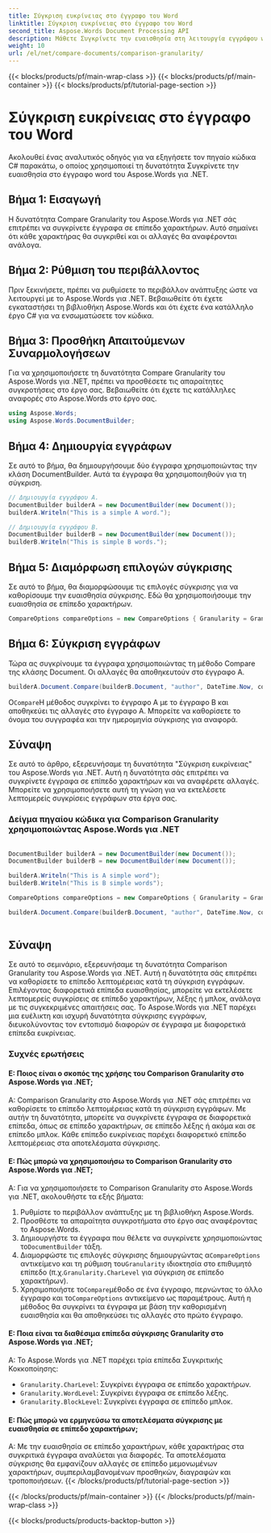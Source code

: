 ```yaml
---
title: Σύγκριση ευκρίνειας στο έγγραφο του Word
linktitle: Σύγκριση ευκρίνειας στο έγγραφο του Word
second_title: Aspose.Words Document Processing API
description: Μάθετε Συγκρίνετε την ευαισθησία στη λειτουργία εγγράφου word του Aspose.Words για .NET που επιτρέπει τη σύγκριση των εγγράφων χαρακτήρα προς χαρακτήρα, αναφέροντας τις αλλαγές που έγιναν.
weight: 10
url: /el/net/compare-documents/comparison-granularity/
---
```


{{< blocks/products/pf/main-wrap-class >}}
{{< blocks/products/pf/main-container >}}
{{< blocks/products/pf/tutorial-page-section >}}

# Σύγκριση ευκρίνειας στο έγγραφο του Word

Ακολουθεί ένας αναλυτικός οδηγός για να εξηγήσετε τον πηγαίο κώδικα C# παρακάτω, ο οποίος χρησιμοποιεί τη δυνατότητα Συγκρίνετε την ευαισθησία στο έγγραφο word του Aspose.Words για .NET.

## Βήμα 1: Εισαγωγή

Η δυνατότητα Compare Granularity του Aspose.Words για .NET σάς επιτρέπει να συγκρίνετε έγγραφα σε επίπεδο χαρακτήρων. Αυτό σημαίνει ότι κάθε χαρακτήρας θα συγκριθεί και οι αλλαγές θα αναφέρονται ανάλογα.

## Βήμα 2: Ρύθμιση του περιβάλλοντος

Πριν ξεκινήσετε, πρέπει να ρυθμίσετε το περιβάλλον ανάπτυξης ώστε να λειτουργεί με το Aspose.Words για .NET. Βεβαιωθείτε ότι έχετε εγκαταστήσει τη βιβλιοθήκη Aspose.Words και ότι έχετε ένα κατάλληλο έργο C# για να ενσωματώσετε τον κώδικα.

## Βήμα 3: Προσθήκη Απαιτούμενων Συναρμολογήσεων

Για να χρησιμοποιήσετε τη δυνατότητα Compare Granularity του Aspose.Words για .NET, πρέπει να προσθέσετε τις απαραίτητες συγκροτήσεις στο έργο σας. Βεβαιωθείτε ότι έχετε τις κατάλληλες αναφορές στο Aspose.Words στο έργο σας.

```csharp
using Aspose.Words;
using Aspose.Words.DocumentBuilder;
```

## Βήμα 4: Δημιουργία εγγράφων

Σε αυτό το βήμα, θα δημιουργήσουμε δύο έγγραφα χρησιμοποιώντας την κλάση DocumentBuilder. Αυτά τα έγγραφα θα χρησιμοποιηθούν για τη σύγκριση.

```csharp
// Δημιουργία εγγράφου Α.
DocumentBuilder builderA = new DocumentBuilder(new Document());
builderA.Writeln("This is a simple A word.");

// Δημιουργία εγγράφου Β.
DocumentBuilder builderB = new DocumentBuilder(new Document());
builderB.Writeln("This is simple B words.");
```

## Βήμα 5: Διαμόρφωση επιλογών σύγκρισης

Σε αυτό το βήμα, θα διαμορφώσουμε τις επιλογές σύγκρισης για να καθορίσουμε την ευαισθησία σύγκρισης. Εδώ θα χρησιμοποιήσουμε την ευαισθησία σε επίπεδο χαρακτήρων.

```csharp
CompareOptions compareOptions = new CompareOptions { Granularity = Granularity.CharLevel };
```

## Βήμα 6: Σύγκριση εγγράφων

Τώρα ας συγκρίνουμε τα έγγραφα χρησιμοποιώντας τη μέθοδο Compare της κλάσης Document. Οι αλλαγές θα αποθηκευτούν στο έγγραφο Α.

```csharp
builderA.Document.Compare(builderB.Document, "author", DateTime.Now, compareOptions);
```

 Ο`Compare`Η μέθοδος συγκρίνει το έγγραφο Α με το έγγραφο Β και αποθηκεύει τις αλλαγές στο έγγραφο Α. Μπορείτε να καθορίσετε το όνομα του συγγραφέα και την ημερομηνία σύγκρισης για αναφορά.

## Σύναψη

Σε αυτό το άρθρο, εξερευνήσαμε τη δυνατότητα "Σύγκριση ευκρίνειας" του Aspose.Words για .NET. Αυτή η δυνατότητα σάς επιτρέπει να συγκρίνετε έγγραφα σε επίπεδο χαρακτήρων και να αναφέρετε αλλαγές. Μπορείτε να χρησιμοποιήσετε αυτή τη γνώση για να εκτελέσετε λεπτομερείς συγκρίσεις εγγράφων στα έργα σας.

### Δείγμα πηγαίου κώδικα για Comparison Granularity χρησιμοποιώντας Aspose.Words για .NET

```csharp
            
DocumentBuilder builderA = new DocumentBuilder(new Document());
DocumentBuilder builderB = new DocumentBuilder(new Document());

builderA.Writeln("This is A simple word");
builderB.Writeln("This is B simple words");

CompareOptions compareOptions = new CompareOptions { Granularity = Granularity.CharLevel };

builderA.Document.Compare(builderB.Document, "author", DateTime.Now, compareOptions);            
        
```

## Σύναψη

Σε αυτό το σεμινάριο, εξερευνήσαμε τη δυνατότητα Comparison Granularity του Aspose.Words για .NET. Αυτή η δυνατότητα σάς επιτρέπει να καθορίσετε το επίπεδο λεπτομέρειας κατά τη σύγκριση εγγράφων. Επιλέγοντας διαφορετικά επίπεδα ευαισθησίας, μπορείτε να εκτελέσετε λεπτομερείς συγκρίσεις σε επίπεδο χαρακτήρων, λέξης ή μπλοκ, ανάλογα με τις συγκεκριμένες απαιτήσεις σας. Το Aspose.Words για .NET παρέχει μια ευέλικτη και ισχυρή δυνατότητα σύγκρισης εγγράφων, διευκολύνοντας τον εντοπισμό διαφορών σε έγγραφα με διαφορετικά επίπεδα ευκρίνειας.

### Συχνές ερωτήσεις

#### Ε: Ποιος είναι ο σκοπός της χρήσης του Comparison Granularity στο Aspose.Words για .NET;

A: Comparison Granularity στο Aspose.Words για .NET σάς επιτρέπει να καθορίσετε το επίπεδο λεπτομέρειας κατά τη σύγκριση εγγράφων. Με αυτήν τη δυνατότητα, μπορείτε να συγκρίνετε έγγραφα σε διαφορετικά επίπεδα, όπως σε επίπεδο χαρακτήρων, σε επίπεδο λέξης ή ακόμα και σε επίπεδο μπλοκ. Κάθε επίπεδο ευκρίνειας παρέχει διαφορετικό επίπεδο λεπτομέρειας στα αποτελέσματα σύγκρισης.

#### Ε: Πώς μπορώ να χρησιμοποιήσω το Comparison Granularity στο Aspose.Words για .NET;

Α: Για να χρησιμοποιήσετε το Comparison Granularity στο Aspose.Words για .NET, ακολουθήστε τα εξής βήματα:
1. Ρυθμίστε το περιβάλλον ανάπτυξης με τη βιβλιοθήκη Aspose.Words.
2. Προσθέστε τα απαραίτητα συγκροτήματα στο έργο σας αναφέροντας το Aspose.Words.
3.  Δημιουργήστε τα έγγραφα που θέλετε να συγκρίνετε χρησιμοποιώντας το`DocumentBuilder` τάξη.
4.  Διαμορφώστε τις επιλογές σύγκρισης δημιουργώντας α`CompareOptions` αντικείμενο και τη ρύθμιση του`Granularity` ιδιοκτησία στο επιθυμητό επίπεδο (π.χ.`Granularity.CharLevel` για σύγκριση σε επίπεδο χαρακτήρων).
5.  Χρησιμοποιήστε το`Compare`μέθοδο σε ένα έγγραφο, περνώντας το άλλο έγγραφο και το`CompareOptions` αντικείμενο ως παραμέτρους. Αυτή η μέθοδος θα συγκρίνει τα έγγραφα με βάση την καθορισμένη ευαισθησία και θα αποθηκεύσει τις αλλαγές στο πρώτο έγγραφο.

#### Ε: Ποια είναι τα διαθέσιμα επίπεδα σύγκρισης Granularity στο Aspose.Words για .NET;

Α: Το Aspose.Words για .NET παρέχει τρία επίπεδα Συγκριτικής Κοκκοποίησης:
- `Granularity.CharLevel`: Συγκρίνει έγγραφα σε επίπεδο χαρακτήρων.
- `Granularity.WordLevel`: Συγκρίνει έγγραφα σε επίπεδο λέξης.
- `Granularity.BlockLevel`: Συγκρίνει έγγραφα σε επίπεδο μπλοκ.

#### Ε: Πώς μπορώ να ερμηνεύσω τα αποτελέσματα σύγκρισης με ευαισθησία σε επίπεδο χαρακτήρων;

Α: Με την ευαισθησία σε επίπεδο χαρακτήρων, κάθε χαρακτήρας στα συγκριτικά έγγραφα αναλύεται για διαφορές. Τα αποτελέσματα σύγκρισης θα εμφανίζουν αλλαγές σε επίπεδο μεμονωμένων χαρακτήρων, συμπεριλαμβανομένων προσθηκών, διαγραφών και τροποποιήσεων.
{{< /blocks/products/pf/tutorial-page-section >}}

{{< /blocks/products/pf/main-container >}}
{{< /blocks/products/pf/main-wrap-class >}}

{{< blocks/products/products-backtop-button >}}
